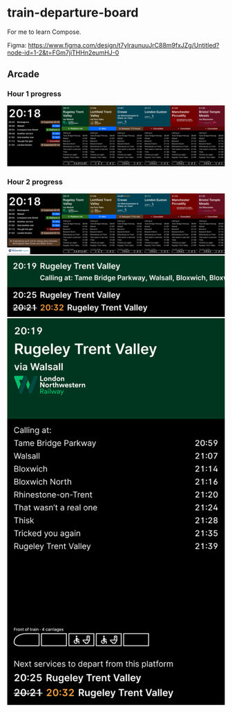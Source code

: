 # train-departure-board

For me to learn Compose.

Figma: https://www.figma.com/design/t7ylraunuuJrC88m9fxJZg/Untitled?node-id=1-2&t=FGm7jiTHHn2eumHJ-0

## Arcade

### Hour 1 progress
![](concourse-hour-1.png)

### Hour 2 progress
![](concourse-final.png)
![](platform-horizontal-final.png)
![](platform-vertical-final.png)